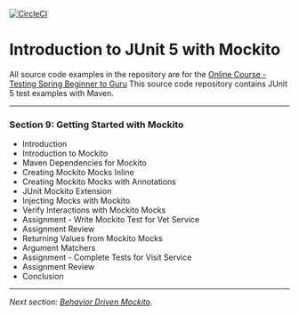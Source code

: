[![CircleCI](https://circleci.com/gh/circleci/circleci-docs.svg?style=svg)](https://circleci.com/gh/circleci/circleci-docs)

# Introduction to JUnit 5 with Mockito

All source code examples in the repository are for the [Online Course - Testing Spring Beginner to Guru](https://www.udemy.com/testing-spring-boot-beginner-to-guru/?couponCode=GITHUB_REPO)
This source code repository contains JUnit 5 test examples with Maven.


---

### Section 9: Getting Started with Mockito

- Introduction
- Introduction to Mockito
- Maven Dependencies for Mockito
- Creating Mockito Mocks Inline
- Creating Mockito Mocks with Annotations
- JUnit Mockito Extension
- Injecting Mocks with Mockito
- Verify Interactions with Mockito Mocks
- Assignment - Write Mockito Test for Vet Service
- Assignment Review
- Returning Values from Mockito Mocks
- Argument Matchers
- Assignment - Complete Tests for Visit Service
- Assignment Review
- Conclusion

---
*Next section: [Behavior Driven Mockito](https://github.com/paulina-velazquez/testing-junit5-mockito.git).*
